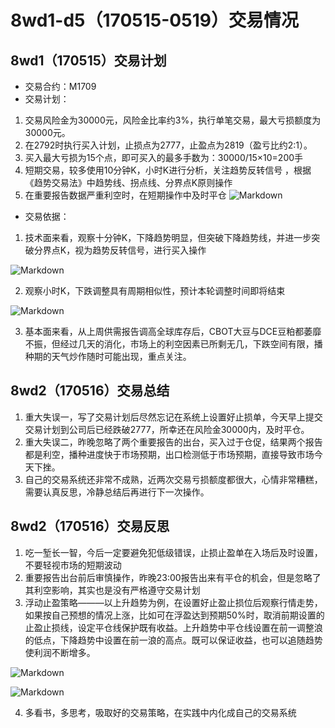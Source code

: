 # 8wd1-d5（170515-0519）交易情况
## 8wd1（170515）交易计划
- 交易合约：M1709
- 交易计划：
1. 交易风险金为30000元，风险金比率约3%，执行单笔交易，最大亏损额度为30000元。
2. 在2792时执行买入计划，止损点为2777，止盈点为2819（盈亏比约2:1）。
3. 买入最大亏损为15个点，即可买入的最多手数为：30000/15×10=200手
4. 短期交易，较多使用10分钟K，小时K进行分析，关注趋势反转信号 ，根据《趋势交易法》中趋势线、拐点线、分界点K原则操作
5. 在重要报告数据严重利空时，在短期操作中及时平仓
![Markdown](http://i1.piimg.com/591986/0f1de050d77067ae.png)
- 交易依据：
1. 技术面来看，观察十分钟K，下降趋势明显，但突破下降趋势线，并进一步突破分界点K，视为趋势反转信号，进行买入操作

![Markdown](http://i1.piimg.com/591986/18212b07ed8670bb.png)

2. 观察小时K，下跌调整具有周期相似性，预计本轮调整时间即将结束

![Markdown](http://i1.piimg.com/591986/969b0d3962c9b827.png)

3. 基本面来看，从上周供需报告调高全球库存后，CBOT大豆与DCE豆粕都萎靡不振，但经过几天的消化，市场上的利空因素已所剩无几，下跌空间有限，播种期的天气炒作随时可能出现，重点关注。

## 8wd2（170516）交易总结
1. 重大失误一，写了交易计划后尽然忘记在系统上设置好止损单，今天早上提交交易计划到公司后已经跌破2777，所幸还在风险金30000内，及时平仓。
2. 重大失误二，昨晚忽略了两个重要报告的出台，买入过于仓促，结果两个报告都是利空，播种进度快于市场预期，出口检测低于市场预期，直接导致市场今天下挫。
3. 自己的交易系统还非常不成熟，近两次交易亏损额度都很大，心情非常糟糕，需要认真反思，冷静总结后再进行下一次操作。

## 8wd2（170516）交易反思
1. 吃一堑长一智，今后一定要避免犯低级错误，止损止盈单在入场后及时设置，不要轻视市场的短期波动
2. 重要报告出台前后审慎操作，昨晚23:00报告出来有平仓的机会，但是忽略了其利空影响，其实也是没有严格遵守交易计划
3. 浮动止盈策略———以上升趋势为例，在设置好止盈止损位后观察行情走势，如果按自己预想的情况上涨，比如可在浮盈达到预期50%时，取消前期设置的止盈止损线，设定平仓线保护既有收益。上升趋势中平仓线设置在前一调整浪的低点，下降趋势中设置在前一浪的高点。既可以保证收益，也可以追随趋势使利润不断增多。

![Markdown](http://i2.muimg.com/591986/6e404c1a9d9cb04d.png)

![Markdown](http://i2.muimg.com/591986/410da5feed7e9758.png)

4. 多看书，多思考，吸取好的交易策略，在实践中内化成自己的交易系统
